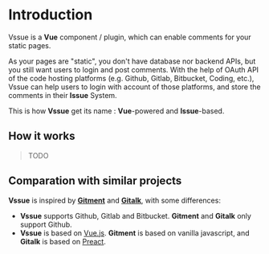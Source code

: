 # Introduction

Vssue is a __Vue__ component / plugin, which can enable comments for your static pages.

As your pages are "static", you don't have database nor backend APIs, but you still want users to login and post comments. With the help of OAuth API of the code hosting platforms (e.g. Github, Gitlab, Bitbucket, Coding, etc.), Vssue can help users to login with account of those platforms, and store the comments in their __Issue__ System.

This is how __Vssue__ get its name : __Vue__-powered and __Issue__-based.

## How it works

> TODO

## Comparation with similar projects

__Vssue__ is inspired by [__Gitment__](https://github.com/imsun/gitment) and [__Gitalk__](https://github.com/gitalk/gitalk), with some differences:

- __Vssue__ supports Github, Gitlab and Bitbucket. __Gitment__ and __Gitalk__ only support Github.
- __Vssue__ is based on [Vue.js](https://vuejs.org). __Gitment__ is based on vanilla javascript, and __Gitalk__ is based on [Preact](https://github.com/developit/preact).
